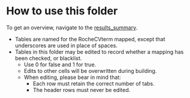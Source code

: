 # How to use this folder

To get an overview, navigate to the [results_summary](results_summary.md).

* Tables are named for the RocheCVterm mapped, except that underscores are used in place of spaces.
* Tables in this folder may be edited to record whether a mapping has been checked, or blacklist.  
  * Use 0 for false and 1 for true.  
  * Edits to other cells will be overwritten during building. 
  * When editing, please bear in mind that:
    * Each row must retain the correct number of tabs.  
    * The header rows must never be edited.  



